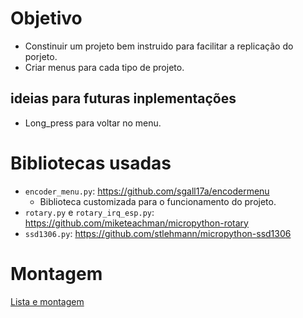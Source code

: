 # Objetivo
- Constinuir um projeto bem instruido para facilitar a replicação do porjeto.
- Criar menus para cada tipo de projeto.

## ideias para futuras inplementações
- Long_press para voltar no menu.

# Bibliotecas usadas
- `encoder_menu.py`: https://github.com/sgall17a/encodermenu
	- Biblioteca customizada para o funcionamento do projeto.
- `rotary.py` e `rotary_irq_esp.py`: https://github.com/miketeachman/micropython-rotary
- `ssd1306.py`: https://github.com/stlehmann/micropython-ssd1306

# Montagem
[Lista e montagem](./photogate/Item_List.html)

